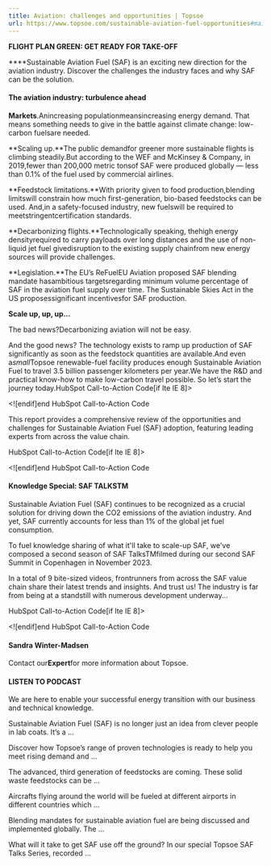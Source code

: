 ```yaml
---
title: Aviation: challenges and opportunities | Topsoe
url: https://www.topsoe.com/sustainable-aviation-fuel-opportunities#main-content
---
```


**FLIGHT PLAN GREEN: GET READY FOR TAKE-OFF**

****Sustainable Aviation Fuel (SAF) is an exciting new direction for the aviation industry. Discover the challenges the industry faces and why SAF can be the solution.

#### The aviation industry: turbulence ahead

**Markets**.Anincreasing populationmeansincreasing energy demand. That means something needs to give in the battle against climate change: low-carbon fuelsare needed.

**Scaling up.**The public demandfor greener more sustainable flights is climbing steadily.But according to the WEF and McKinsey & Company, in 2019,fewer than 200,000 metric tonsof SAF were produced globally — less than 0.1% of the fuel used by commercial airlines.

**Feedstock limitations.**With priority given to food production,blending limitswill constrain how much first-generation, bio-based feedstocks can be used. And,in a safety-focused industry, new fuelswill be required to meetstringentcertification standards.

**Decarbonizing flights.**Technologically speaking, thehigh energy densityrequired to carry payloads over long distances and the use of non-liquid jet fuel givedisruption to the existing supply chainfrom new energy sources will provide challenges.

**Legislation.**The EU’s ReFuelEU Aviation proposed SAF blending mandate hasambitious targetsregarding minimum volume percentage of SAF in the aviation fuel supply over time. The Sustainable Skies Act in the US proposessignificant incentivesfor SAF production.

**Scale up, up, up…**

The bad news?Decarbonizing aviation will not be easy.

And the good news? The technology exists to ramp up production of SAF significantly as soon as the feedstock quantities are available.And even a*small*Topsoe renewable-fuel facility produces enough Sustainable Aviation Fuel to travel 3.5 billion passenger kilometers per year.We have the R&D and practical know-how to make low-carbon travel possible. So let’s start the journey today.HubSpot Call-to-Action Code[if lte IE 8]><div id="hs-cta-ie-element"></div><![endif][](https://cta-redirect.hubspot.com/cta/redirect/2115834/2a4c2580-a399-4504-9249-f9afc9943c1e)end HubSpot Call-to-Action Code

This report provides a comprehensive review of the opportunities and challenges for Sustainable Aviation Fuel (SAF) adoption, featuring leading experts from across the value chain.

HubSpot Call-to-Action Code[if lte IE 8]><div id="hs-cta-ie-element"></div><![endif][](https://cta-redirect.hubspot.com/cta/redirect/2115834/ac027cb2-faf1-40b7-9496-aeae6c3f2875)end HubSpot Call-to-Action Code

#### **Knowledge Special: SAF TALKSTM**

Sustainable Aviation Fuel (SAF) continues to be recognized as a crucial solution for driving down the CO2 emissions of the aviation industry. And yet, SAF currently accounts for less than 1% of the global jet fuel consumption.

To fuel knowledge sharing of what it'll take to scale-up SAF, we've composed a second season of SAF TalksTMfilmed during our second SAF Summit in Copenhagen in November 2023.

In a total of 9 bite-sized videos, frontrunners from across the SAF value chain share their latest trends and insights. And trust us! The industry is far from being at a standstill with numerous development underway...

HubSpot Call-to-Action Code[if lte IE 8]><div id="hs-cta-ie-element"></div><![endif][](https://cta-redirect.hubspot.com/cta/redirect/2115834/5fd25b69-0a44-45b7-8873-246d88b59d8c)end HubSpot Call-to-Action Code

#### Sandra Winter-Madsen

Contact our**Expert**for more information about Topsoe.

#### LISTEN TO PODCAST

We are here to enable your successful energy transition with our business and technical knowledge.

Sustainable Aviation Fuel (SAF) is no longer just an idea from clever people in lab coats. It’s a ...

Discover how Topsoe’s range of proven technologies is ready to help you meet rising demand and ...

The advanced, third generation of feedstocks are coming. These solid waste feedstocks can be ...

Aircrafts flying around the world will be fueled at different airports in different countries which ...

Blending mandates for sustainable aviation fuel are being discussed and implemented globally. The ...

What will it take to get SAF use off the ground? In our special Topsoe SAF Talks Series, recorded ...
